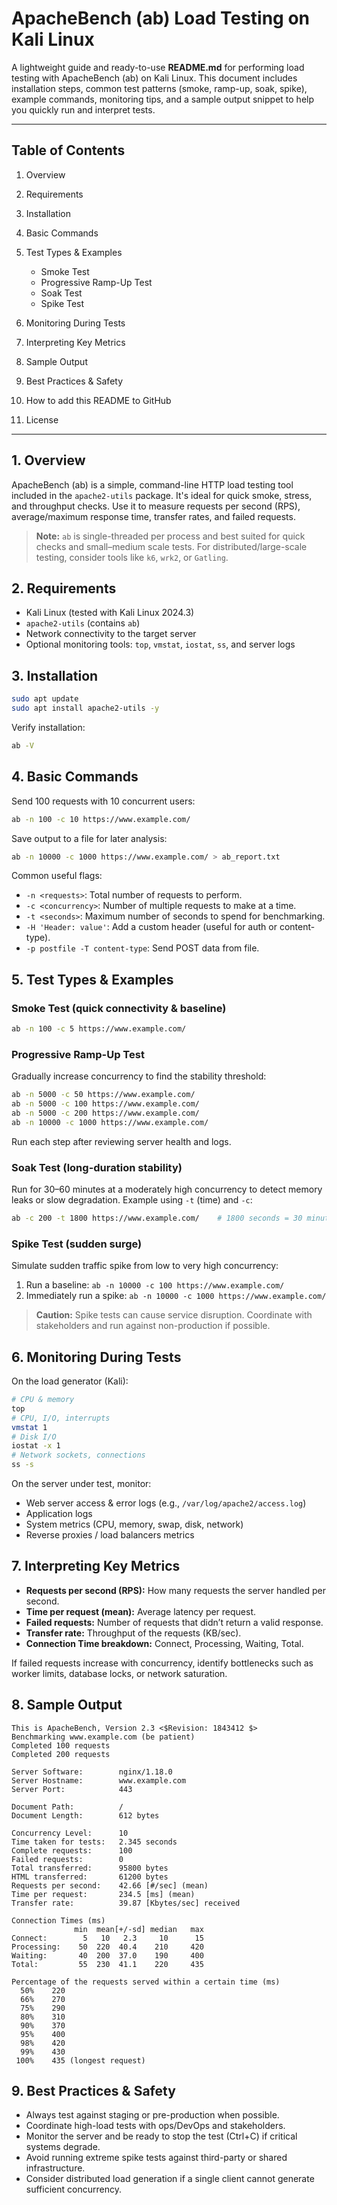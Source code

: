 # ApacheBench (ab) Load Testing on Kali Linux

A lightweight guide and ready-to-use **README.md** for performing load testing with ApacheBench (ab) on Kali Linux. This document includes installation steps, common test patterns (smoke, ramp-up, soak, spike), example commands, monitoring tips, and a sample output snippet to help you quickly run and interpret tests.

---

## Table of Contents

1. Overview
2. Requirements
3. Installation
4. Basic Commands
5. Test Types & Examples

   * Smoke Test
   * Progressive Ramp-Up Test
   * Soak Test
   * Spike Test
6. Monitoring During Tests
7. Interpreting Key Metrics
8. Sample Output
9. Best Practices & Safety
10. How to add this README to GitHub
11. License

---

## 1. Overview

ApacheBench (ab) is a simple, command-line HTTP load testing tool included in the `apache2-utils` package. It's ideal for quick smoke, stress, and throughput checks. Use it to measure requests per second (RPS), average/maximum response time, transfer rates, and failed requests.

> **Note:** `ab` is single-threaded per process and best suited for quick checks and small–medium scale tests. For distributed/large-scale testing, consider tools like `k6`, `wrk2`, or `Gatling`.

## 2. Requirements

* Kali Linux (tested with Kali Linux 2024.3)
* `apache2-utils` (contains `ab`)
* Network connectivity to the target server
* Optional monitoring tools: `top`, `vmstat`, `iostat`, `ss`, and server logs

## 3. Installation

```bash
sudo apt update
sudo apt install apache2-utils -y
```

Verify installation:

```bash
ab -V
```

## 4. Basic Commands

Send 100 requests with 10 concurrent users:

```bash
ab -n 100 -c 10 https://www.example.com/
```

Save output to a file for later analysis:

```bash
ab -n 10000 -c 1000 https://www.example.com/ > ab_report.txt
```

Common useful flags:

* `-n <requests>`: Total number of requests to perform.
* `-c <concurrency>`: Number of multiple requests to make at a time.
* `-t <seconds>`: Maximum number of seconds to spend for benchmarking.
* `-H 'Header: value'`: Add a custom header (useful for auth or content-type).
* `-p postfile -T content-type`: Send POST data from file.

## 5. Test Types & Examples

### Smoke Test (quick connectivity & baseline)

```bash
ab -n 100 -c 5 https://www.example.com/
```

### Progressive Ramp-Up Test

Gradually increase concurrency to find the stability threshold:

```bash
ab -n 5000 -c 50 https://www.example.com/
ab -n 5000 -c 100 https://www.example.com/
ab -n 5000 -c 200 https://www.example.com/
ab -n 10000 -c 1000 https://www.example.com/
```

Run each step after reviewing server health and logs.

### Soak Test (long-duration stability)

Run for 30–60 minutes at a moderately high concurrency to detect memory leaks or slow degradation. Example using `-t` (time) and `-c`:

```bash
ab -c 200 -t 1800 https://www.example.com/    # 1800 seconds = 30 minutes
```

### Spike Test (sudden surge)

Simulate sudden traffic spike from low to very high concurrency:

1. Run a baseline: `ab -n 10000 -c 100 https://www.example.com/`
2. Immediately run a spike: `ab -n 10000 -c 1000 https://www.example.com/`

> **Caution:** Spike tests can cause service disruption. Coordinate with stakeholders and run against non-production if possible.

## 6. Monitoring During Tests

On the load generator (Kali):

```bash
# CPU & memory
top
# CPU, I/O, interrupts
vmstat 1
# Disk I/O
iostat -x 1
# Network sockets, connections
ss -s
```

On the server under test, monitor:

* Web server access & error logs (e.g., `/var/log/apache2/access.log`)
* Application logs
* System metrics (CPU, memory, swap, disk, network)
* Reverse proxies / load balancers metrics

## 7. Interpreting Key Metrics

* **Requests per second (RPS):** How many requests the server handled per second.
* **Time per request (mean):** Average latency per request.
* **Failed requests:** Number of requests that didn’t return a valid response.
* **Transfer rate:** Throughput of the requests (KB/sec).
* **Connection Time breakdown:** Connect, Processing, Waiting, Total.

If failed requests increase with concurrency, identify bottlenecks such as worker limits, database locks, or network saturation.

## 8. Sample Output

```
This is ApacheBench, Version 2.3 <$Revision: 1843412 $>
Benchmarking www.example.com (be patient)
Completed 100 requests
Completed 200 requests

Server Software:        nginx/1.18.0
Server Hostname:        www.example.com
Server Port:            443

Document Path:          /
Document Length:        612 bytes

Concurrency Level:      10
Time taken for tests:   2.345 seconds
Complete requests:      100
Failed requests:        0
Total transferred:      95800 bytes
HTML transferred:       61200 bytes
Requests per second:    42.66 [#/sec] (mean)
Time per request:       234.5 [ms] (mean)
Transfer rate:          39.87 [Kbytes/sec] received

Connection Times (ms)
              min  mean[+/-sd] median   max
Connect:        5   10   2.3     10      15
Processing:    50  220  40.4    210     420
Waiting:       40  200  37.0    190     400
Total:         55  230  41.1    220     435

Percentage of the requests served within a certain time (ms)
  50%    220
  66%    270
  75%    290
  80%    310
  90%    370
  95%    400
  98%    420
  99%    430
 100%    435 (longest request)
```

## 9. Best Practices & Safety

* Always test against staging or pre-production when possible.
* Coordinate high-load tests with ops/DevOps and stakeholders.
* Monitor the server and be ready to stop the test (Ctrl+C) if critical systems degrade.
* Avoid running extreme spike tests against third-party or shared infrastructure.
* Consider distributed load generation if a single client cannot generate sufficient concurrency.
